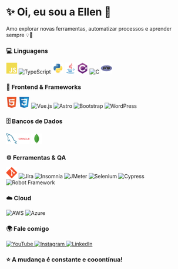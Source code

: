 <h1>✨ Oi, eu sou a Ellen 🌸</h1>

<p>
  Amo explorar novas ferramentas, automatizar processos e aprender sempre 💡🚀
</p>

<h3>💻 Linguagens</h3>
<div style="display: inline_block">
  <img alt="JavaScript" height="30" src="https://raw.githubusercontent.com/devicons/devicon/master/icons/javascript/javascript-plain.svg"/>
  <img alt="TypeScript" height="30" src="https://cdn.simpleicons.org/typescript"/>
  <img alt="Python" height="30" src="https://raw.githubusercontent.com/devicons/devicon/master/icons/python/python-original.svg"/>
  <img alt="Java" height="30" src="https://raw.githubusercontent.com/devicons/devicon/master/icons/java/java-original.svg"/>
  <img alt="Csharp" height="30" src="https://raw.githubusercontent.com/devicons/devicon/master/icons/csharp/csharp-original.svg"/>
  <img alt="C" height="30" src="https://cdn.simpleicons.org/c"/>
  <img alt="PHP" height="30" src="https://raw.githubusercontent.com/devicons/devicon/master/icons/php/php-original.svg"/>
</div>

<h3>🎨 Frontend & Frameworks</h3>
<div style="display: inline_block">
  <img alt="HTML5" height="30" src="https://raw.githubusercontent.com/devicons/devicon/master/icons/html5/html5-original.svg"/>
  <img alt="CSS3" height="30" src="https://raw.githubusercontent.com/devicons/devicon/master/icons/css3/css3-original.svg"/>
  <img alt="Vue.js" height="30" src="https://cdn.simpleicons.org/vuedotjs"/>
  <img alt="Astro" height="30" src="https://cdn.simpleicons.org/astro"/>
  <img alt="Bootstrap" height="30" src="https://cdn.simpleicons.org/bootstrap"/>
  <img alt="WordPress" height="30" src="https://cdn.simpleicons.org/wordpress"/>
</div>

<h3>🗄️ Bancos de Dados</h3>
<div style="display: inline_block">
  <img alt="MySQL" height="30" src="https://raw.githubusercontent.com/devicons/devicon/master/icons/mysql/mysql-original.svg"/>
  <img alt="Oracle" height="30" src="https://raw.githubusercontent.com/devicons/devicon/master/icons/oracle/oracle-original.svg"/>
  <img alt="MongoDB" height="30" src="https://raw.githubusercontent.com/devicons/devicon/master/icons/mongodb/mongodb-original.svg"/>
</div>

<h3>⚙️ Ferramentas & QA</h3>
<div style="display: inline_block">
  <img alt="Git" height="30" src="https://raw.githubusercontent.com/devicons/devicon/master/icons/git/git-original.svg"/>
  <img alt="Jira" height="30" src="https://cdn.simpleicons.org/jira"/>
  <img alt="Insomnia" height="30" src="https://cdn.simpleicons.org/insomnia"/>
  <img alt="JMeter" height="30" src="https://jmeter.apache.org/images/jmeter_square.svg"/>
  <img alt="Selenium" height="30" src="https://cdn.simpleicons.org/selenium"/>
  <img alt="Cypress" height="30" src="https://cdn.simpleicons.org/cypress"/>
  <img alt="Robot Framework" height="30" src="https://cdn.simpleicons.org/robotframework"/>
</div>

<h3>☁️ Cloud</h3>
<div style="display: inline_block">
  <img alt="AWS" height="30" src="https://www.google.com/url?sa=i&url=https%3A%2F%2Fcommons.wikimedia.org%2Fwiki%2FFile%3AAmazon_Web_Services_Logo.svg&psig=AOvVaw3CW6VGArzxX9iPCC0HBwmO&ust=1758831327614000&source=images&cd=vfe&opi=89978449&ved=0CBIQjRxqFwoTCMC8prSb8o8DFQAAAAAdAAAAABAE"/>
  <img alt="Azure" height="30" src="https://techicons.dev/icons/azure.svg"/>
</div>

<h3>🌍 Fale comigo</h3>
<div>
  <a href="https://www.youtube.com/channel/UCSawC0irKSG8W05zahr1i9w" target="_blank">
    <img src="https://img.shields.io/badge/-Youtube-%23EA4335?style=for-the-badge&logo=youtube&logoColor=white" alt="YouTube"/>
  </a>
  <a href="https://www.instagram.com/caldasflamejantes/" target="_blank">
    <img src="https://img.shields.io/badge/-Instagram-%23E4405F?style=for-the-badge&logo=instagram&logoColor=white" alt="Instagram"/>
  </a>
  <a href="https://www.linkedin.com/in/ellen-maria-da-silva-caldas-4824b01a7/" target="_blank">
    <img src="https://img.shields.io/badge/-LinkedIn-%230077B5?style=for-the-badge&logo=linkedin&logoColor=white" alt="LinkedIn"/>
  </a>
</div>

<h3>⭐️ A mudança é constante e cooontínua!</h3>
